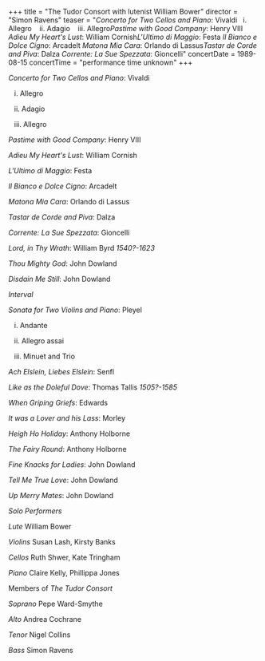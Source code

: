 +++
title = "The Tudor Consort with lutenist William Bower"
director = "Simon Ravens"
teaser = "*Concerto for Two Cellos and Piano*: Vivaldi   i. Allegro     ii. Adagio     iii. Allegro*Pastime with Good Company*: Henry VIII  *Adieu My Heart's Lust*: William Cornish*L'Ultimo di Maggio*: Festa  *Il Bianco e Dolce Cigno*: Arcadelt  *Matona Mia Cara*: Orlando di Lassus*Tastar de Corde and Piva*: Dalza  *Corrente: La Sue Spezzata*: Gioncelli"
concertDate = 1989-08-15
concertTime = "performance time unknown"
+++

*Concerto for Two Cellos and Piano*: Vivaldi


   i. Allegro  

   ii. Adagio  

   iii. Allegro


*Pastime with Good Company*: Henry VIII  

*Adieu My Heart's Lust*: William Cornish


*L'Ultimo di Maggio*: Festa  

*Il Bianco e Dolce Cigno*: Arcadelt  

*Matona Mia Cara*: Orlando di Lassus


*Tastar de Corde and Piva*: Dalza  

*Corrente: La Sue Spezzata*: Gioncelli


*Lord, in Thy Wrath*: William Byrd *1540?-1623*  

*Thou Mighty God*: John Dowland  

*Disdain Me Still*: John Dowland


*Interval*


*Sonata for Two Violins and Piano*: Pleyel


   i. Andante  

   ii. Allegro assai  

   iii. Minuet and Trio


*Ach Elslein, Liebes Elslein*: Senfl  

*Like as the Doleful Dove*: Thomas Tallis *1505?-1585*


*When Griping Griefs*: Edwards  

*It was a Lover and his Lass*: Morley


*Heigh Ho Holiday*: Anthony Holborne  

*The Fairy Round*: Anthony Holborne


*Fine Knacks for Ladies*: John Dowland  

*Tell Me True Love*: John Dowland  

*Up Merry Mates*: John Dowland


*Solo Performers*


*Lute* William Bower  

*Violins* Susan Lash, Kirsty Banks  

*Cellos* Ruth Shwer, Kate Tringham  

*Piano* Claire Kelly, Phillippa Jones


Members of *The Tudor Consort*


*Soprano* Pepe Ward-Smythe  

*Alto* Andrea Cochrane  

*Tenor* Nigel Collins  

*Bass* Simon Ravens
